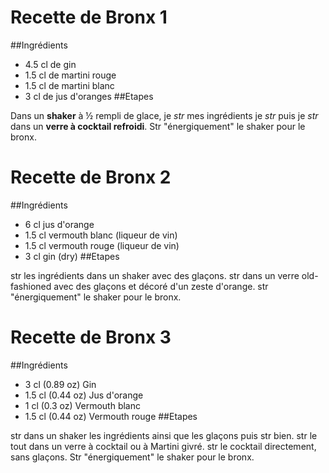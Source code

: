 # Recette de Bronx 1
##Ingrédients
* 4.5 cl de gin
* 1.5 cl de martini rouge
* 1.5 cl de martini blanc
* 3 cl de jus d'oranges
##Etapes

Dans un **shaker** à ½ rempli de glace, je *str* mes ingrédients je *str* puis je *str* dans un **verre à cocktail refroidi**. Str "énergiquement" le shaker pour le bronx.




# Recette de Bronx 2
##Ingrédients
* 6	cl	jus d'orange
* 1.5	cl	vermouth blanc (liqueur de vin)
* 1.5	cl	vermouth rouge (liqueur de vin)
* 3	cl	gin (dry)
##Etapes

str les ingrédients dans un shaker avec des glaçons.
str dans un verre old-fashioned avec des glaçons et décoré d'un zeste d'orange. str "énergiquement" le shaker pour le bronx.


# Recette de Bronx 3
##Ingrédients
* 3 cl (0.89 oz) Gin
* 1.5 cl (0.44 oz) Jus d'orange
* 1 cl (0.3 oz) Vermouth blanc
* 1.5 cl (0.44 oz) Vermouth rouge
##Etapes

str dans un shaker les ingrédients ainsi que les glaçons puis str bien. str le tout dans un verre à cocktail ou à Martini givré. str le cocktail directement, sans glaçons. Str "énergiquement" le shaker pour le bronx.
